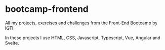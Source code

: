 # bootcamp-frontend
All my projects, exercises and challenges from the Front-End Bootcamp by IGTI

In these projects I use HTML, CSS, Javascript, Typescript, Vue, Angular and Svelte. 
